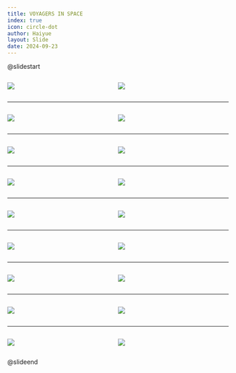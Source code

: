 ```yaml
---
title: VOYAGERS IN SPACE
index: true
icon: circle-dot
author: Haiyue
layout: Slide
date: 2024-09-23
---
```

 
@slidestart

<div style="display:flex">
<div style="flex:1">

![](/reading/english/Level-S/VOYAGERS%20IN%20SPACE/001.webp)
</div>
<div style="flex:1">

![](/reading/english/Level-S/VOYAGERS%20IN%20SPACE/002.webp)
</div>
</div>

---

<div style="display:flex">
<div style="flex:1">

![](/reading/english/Level-S/VOYAGERS%20IN%20SPACE/003.webp)
</div>
<div style="flex:1">

![](/reading/english/Level-S/VOYAGERS%20IN%20SPACE/004.webp)
</div>
</div>

---

<div style="display:flex">
<div style="flex:1">

![](/reading/english/Level-S/VOYAGERS%20IN%20SPACE/005.webp)
</div>
<div style="flex:1">

![](/reading/english/Level-S/VOYAGERS%20IN%20SPACE/006.webp)
</div>
</div>

---

<div style="display:flex">
<div style="flex:1">

![](/reading/english/Level-S/VOYAGERS%20IN%20SPACE/007.webp)
</div>
<div style="flex:1">

![](/reading/english/Level-S/VOYAGERS%20IN%20SPACE/008.webp)
</div>
</div>

---

<div style="display:flex">
<div style="flex:1">

![](/reading/english/Level-S/VOYAGERS%20IN%20SPACE/009.webp)
</div>
<div style="flex:1">

![](/reading/english/Level-S/VOYAGERS%20IN%20SPACE/010.webp)
</div>
</div>

---

<div style="display:flex">
<div style="flex:1">

![](/reading/english/Level-S/VOYAGERS%20IN%20SPACE/011.webp)
</div>
<div style="flex:1">

![](/reading/english/Level-S/VOYAGERS%20IN%20SPACE/012.webp)
</div>
</div>

---

<div style="display:flex">
<div style="flex:1">

![](/reading/english/Level-S/VOYAGERS%20IN%20SPACE/013.webp)
</div>
<div style="flex:1">

![](/reading/english/Level-S/VOYAGERS%20IN%20SPACE/014.webp)
</div>
</div>

---

<div style="display:flex">
<div style="flex:1">

![](/reading/english/Level-S/VOYAGERS%20IN%20SPACE/015.webp)
</div>
<div style="flex:1">

![](/reading/english/Level-S/VOYAGERS%20IN%20SPACE/016.webp)
</div>
</div>

---

<div style="display:flex">
<div style="flex:1">

![](/reading/english/Level-S/VOYAGERS%20IN%20SPACE/017.webp)
</div>
<div style="flex:1">

![](/reading/english/Level-S/VOYAGERS%20IN%20SPACE/018.webp)
</div>
</div>

@slideend